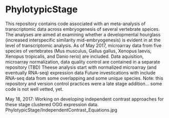# PhylotypicStage
This repository contains code associated with an meta-analysis of transcriptomic data across embryogenesis of several vertebrate speices. 
The analyses are aimed at examining whether a developmental hourglass (increased interspecific similarity mid-embryogenesis) is evident in at the level of transcriptomic analysis. 
As of May 2017, microarray data from five species of vertebrates (Mus musculus, Gallus gallus, Xenopus laevis, Xenopus tropicalis, and Danio rerio) are included.
Data aquisition, microarray normalization, data quality control are contained in a separate repository (TBD)
Theese analysis start with normalized microarray (and eventually RNA-seq) expression data 
Future investications with include RNA-seq data from some overlapping and some unique species. 
Note: this repository and version control practices were a late stage addition... some code is not well vetted, yet. 

May 18, 2017: 
Working on developing independent contrast approaches for these stage clustered OGG expression data. 
PhylotypicStage/IndependentContrast_Equations.jpg


